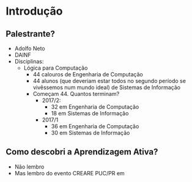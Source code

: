 # Introdução

## Palestrante?

- Adolfo Neto
- DAINF
- Disciplinas:
  - Lógica para Computação
    - 44 calouros de Engenharia de Computação
    - 44 alunos (que deveriam estar todos no segundo período se vivêssemos num mundo ideal) de Sistemas de Informação
    - Começam 44. Quantos terminam?
      - 2017/2: 
        - 32 em Engenharia de Computação
        - 18 em Sistemas de Informação
      - 2017/1
        - 36 em Engenharia de Computação
        - 30 em Sistemas de Informação

## Como descobri a Aprendizagem Ativa?
  - Não lembro
  - Mas lembro do evento CREARE PUC/PR em 
